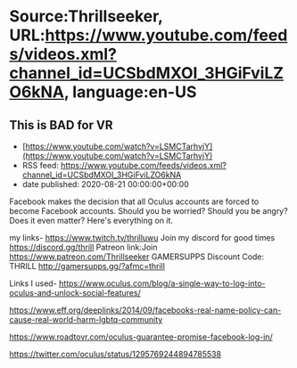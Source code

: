 # Source:Thrillseeker, URL:https://www.youtube.com/feeds/videos.xml?channel_id=UCSbdMXOI_3HGiFviLZO6kNA, language:en-US

## This is BAD for VR
 - [https://www.youtube.com/watch?v=LSMCTarhvjY](https://www.youtube.com/watch?v=LSMCTarhvjY)
 - RSS feed: https://www.youtube.com/feeds/videos.xml?channel_id=UCSbdMXOI_3HGiFviLZO6kNA
 - date published: 2020-08-21 00:00:00+00:00

Facebook makes the decision that all Oculus accounts are forced to become Facebook accounts. Should you be worried? Should you be angry? Does it even matter? Here's everything on it. 

my links-
https://www.twitch.tv/thrilluwu
Join my discord for good times
https://discord.gg/thrill
Patreon link:Join
https://www.patreon.com/Thrillseeker
GAMERSUPPS Discount Code: THRILL
http://gamersupps.gg/?afmc=thrill

Links I used-
https://www.oculus.com/blog/a-single-way-to-log-into-oculus-and-unlock-social-features/

https://www.eff.org/deeplinks/2014/09/facebooks-real-name-policy-can-cause-real-world-harm-lgbtq-community

https://www.roadtovr.com/oculus-guarantee-promise-facebook-log-in/

https://twitter.com/oculus/status/1295769244894785538

